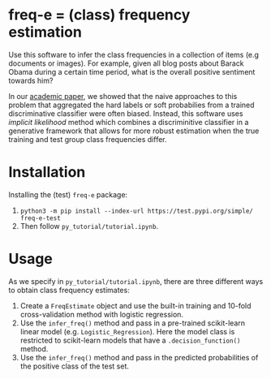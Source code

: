 # freq-e = (class) frequency estimation 

Use this software to infer the class frequencies in a collection of items (e.g documents or images). 
For example, given all blog posts about Barack Obama during a certain time period, what is the overall positive sentiment towards him? 

In our [academic paper](http://www.aclweb.org/anthology/D18-1487), we showed that the naive approaches to this problem that aggregated the hard labels or soft probabilies from a trained discriminative classifier were often biased. Instead, this software uses *implicit likelihood* method which combines a discriminitive classifier in a generative framework that allows for more robust estimation when the true training and test group class frequencies differ. 

# Installation 

Installing the (test) `freq-e` package: 
1. `python3 -m pip install --index-url https://test.pypi.org/simple/ freq-e-test` 
2. Then follow `py_tutorial/tutorial.ipynb`. 

# Usage 

As we specify in `py_tutorial/tutorial.ipynb`, there are three different ways to obtain class frequency estimates: 
1. Create a `FreqEstimate` object and use the built-in training and 10-fold cross-validation method with logistic regression. 
2. Use the `infer_freq()` method and pass in a pre-trained scikit-learn linear model (e.g. `Logistic_Regression`). Here the model class is restricted to scikit-learn models that have a `.decision_function()` method. 
3. Use the `infer_freq()` method and pass in the predicted probabilities of the positive class of the test set. 